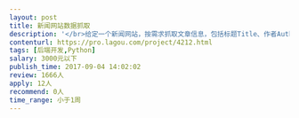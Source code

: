 ```yaml
---                
layout: post       
title: 新闻网站数据抓取           
description: '</br>给定一个新闻网站，按需求抓取文章信息，包括标题Title、作者Author、正文Content（需要把图片下载到本地）等等</br>'     
contenturl: https://pro.lagou.com/project/4212.html      
tags: [后端开发,Python]            
salary: 3000元以下          
publish_time: 2017-09-04 14:02:02         
review: 1666人                   
apply: 12人                   
recommend: 0人                   
time_range: 小于1周              
---                 
```

